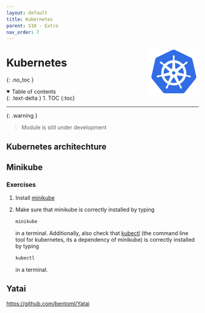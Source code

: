 ```yaml
---
layout: default
title: Kubernetes
parent: S10 - Extra
nav_order: 7
---
```


<img style="float: right;" src="../figures/icons/kubernetes.png" width="130"> 

# Kubernetes
{: .no_toc }

<details open markdown="block">
  <summary>
    Table of contents
  </summary>
  {: .text-delta }
1. TOC
{:toc}
</details>

---

{: .warning }
> Module is still under development

## Kubernetes architechture

## Minikube

### Exercises

1. Install [minikube](https://minikube.sigs.k8s.io/docs/start/)

2. Make sure that minikube is correctly installed by typing
   ```bash
   minikube
   ```
   in a terminal. Additionally, also check that [kubectl](https://kubernetes.io/docs/reference/kubectl/kubectl/) (the
   command line tool for kubernetes, its a dependency of minikube) is correctly installed by typing
   ```bash
   kubectl
   ```
   in a terminal.

## Yatai

https://github.com/bentoml/Yatai